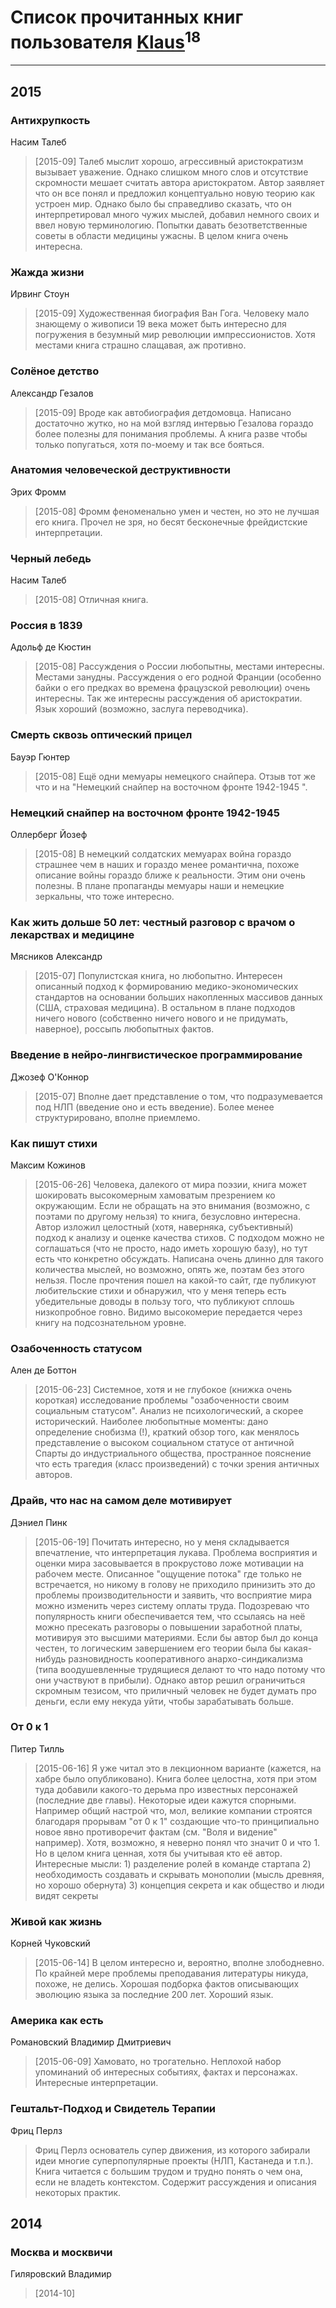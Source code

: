 # Список прочитанных книг пользователя [Klaus](http://ru.linkedin.com/in/sidelnikov/)<sup>18</sup>
---

## 2015

### Антихрупкость
Насим Талеб
> [2015-09] Талеб мыслит хорошо, агрессивный аристократизм вызывает уважение. Однако слишком много слов и отсутствие скромности мешает считать автора аристократом. Автор заявляет что он все понял и предложил концептуально новую теорию как устроен мир. Однако было бы справедливо сказать, что он интерпретировал много чужих мыслей, добавил немного своих и ввел новую терминологию. Попытки давать безответственные советы в области медицины ужасны.
> В целом книга очень интересна.


### Жажда жизни
Ирвинг Стоун
> [2015-09] Художественная биография Ван Гога. Человеку мало знающему о живописи 19 века может быть интересно для погружения в безумный мир революции импрессионистов. Хотя местами книга страшно слащавая, аж противно.


### Солёное детство
Александр Гезалов
> [2015-09] Вроде как автобиография детдомовца. Написано достаточно жутко, но на мой взгляд интервью Гезалова гораздо более полезны для понимания проблемы. А книга разве чтобы только попугаться, хотя по-моему и так все бояться.


### Анатомия человеческой деструктивности
Эрих Фромм
> [2015-08] Фромм феноменально умен и честен, но это не лучшая его книга. Прочел не зря, но бесят бесконечные фрейдистские интерпретации.


### Черный лебедь
Насим Талеб
> [2015-08] Отличная книга.


### Россия в 1839
Адольф де Кюстин
> [2015-08] Рассуждения о России любопытны, местами интересны. Местами занудны. Рассуждения о его родной Франции (особенно байки о его предках во времена фрацузской революции) очень интересны. Так же интересны рассуждения об аристократии. Язык хороший (возможно, заслуга переводчика).


### Смерть сквозь оптический прицел
Бауэр Гюнтер
> [2015-08] Ещё одни мемуары немецкого снайпера. Отзыв тот же что и на "Немецкий снайпер на восточном фронте 1942-1945 ".


### Немецкий снайпер на восточном фронте 1942-1945
Оллерберг Йозеф
> [2015-08] В немецкий солдатских мемуарах война гораздо страшнее чем в наших и гораздо менее романтична, похоже описание войны гораздо ближе к реальности. Этим они очень полезны. В плане пропаганды мемуары наши и немецкие зеркальны, что тоже интересно.


### Как жить дольше 50 лет: честный разговор с врачом о лекарствах и медицине
Мясников Александр
> [2015-07] Популистская книга, но любопытно. Интересен описанный подход к формированию медико-экономических стандартов на основании больших накопленных массивов данных (США, страховая медицина). В остальном в плане подходов ничего нового (собственно ничего нового и не придумать, наверное), россыпь любопытных фактов.


### Введение в нейро-лингвистическое программирование
Джозеф О'Коннор
> [2015-07] Вполне дает представление о том, что подразумевается под НЛП (введение оно и есть введение). Более менее структурировано, вполне приемлемо.


### Как пишут стихи
Максим Кожинов
> [2015-06-26] Человека, далекого от мира поэзии, книга может шокировать высокомерным хамоватым презрением ко окружающим. Если не обращать на это внимания (возможно, с поэтами по другому нельзя) то книга, безусловно интересна. Автор изложил целостный (хотя, наверняка, субъективный) подход к анализу и оценке качества стихов. С подходом можно не соглашаться (что не просто, надо иметь хорошую базу), но тут есть что конкретно обсуждать. Написана очень длинно для такого количества мыслей, но возможно, опять же, поэтам без этого нельзя. После прочтения пошел на какой-то сайт, где публикуют любительские стихи и обнаружил, что у меня теперь есть убедительные доводы в пользу того, что публикуют сплошь низкопробное говно. Видимо высокомерие передается через книгу на подсознательном уровне.


### Озабоченность статусом
Ален де Боттон
> [2015-06-23] Системное, хотя и не глубокое (книжка очень короткая) исследование проблемы "озабоченности своим социальным статусом". Анализ не психологический, а скорее исторический. Наиболее любопытные моменты: дано определение снобизма (!), краткий обзор того, как менялось представление о высоком социальном статусе от античной Спарты до индустриального общества, пространное пояснение что есть трагедия (класс произведений) с точки зрения античных авторов.


### Драйв, что нас на самом деле мотивирует
Дэниел Пинк
> [2015-06-19] Почитать интересно, но у меня складывается впечатление, что интерпретация лукава. Проблема восприятия и оценки мира засовывается в прокрустово ложе мотивации на рабочем месте. Описанное "ощущение потока" где только не встречается, но никому в голову не приходило принизить это до проблемы производительности и заявить, что восприятие мира можно изменить через систему оплаты труда. Подозреваю что популярность книги обеспечивается тем, что ссылаясь на неё можно пресекать разговоры о повышении заработной платы, мотивируя это высшими материями. Если бы автор был до конца честен, то логическим завершением его теории была бы какая-нибудь разновидность кооперативного анархо-синдикализма (типа воодушевленные трудящиеся делают то что надо потому что они участвуют в прибыли). Однако автор решил ограничиться скромным тезисом, что приличный человек не будет думать про деньги, если ему некуда уйти, чтобы зарабатывать больше.


### От 0 к 1
Питер Тилль
> [2015-06-16] Я уже читал это в лекционном варианте (кажется, на хабре было опубликовано). Книга более целостна, хотя при этом туда добавили какого-то дерьма про известных персонажей (последние две главы). Некоторые идеи кажутся спорными. Например общий настрой что, мол, великие компании строятся благодаря прорывам "от 0 к 1" создающие что-то принципиально новое явно противоречит фактам (см. "Воля и видение" например). Хотя, возможно, я неверно понял что значит 0 и что 1.
> Но в целом книга ценная, хотя бы учитывая кто её автор. Интересные мысли: 1) разделение ролей в команде стартапа 2) необходимость создавать и скрывать монополии (мысль древняя, но хорошо обернута) 3) концепция секрета и как общество и люди видят секреты


### Живой как жизнь
Корней Чуковский
> [2015-06-14] В целом интересно и, вероятно, вполне злободневно. По крайней мере проблемы преподавания литературы никуда, похоже, не делись. Хорошая подборка фактов описывающих эволюцию языка за последние 200 лет. Хороший язык.


### Америка как есть
Романовский Владимир Дмитриевич
> [2015-06-09] Хамовато, но трогательно. Неплохой набор упоминаний об интересных событиях, фактах и персонажах. Интересные интерпретации.


### Гештальт-Подход и Свидетель Терапии
Фриц Перлз
> Фриц Перлз основатель супер движения, из которого забирали идеи многие суперпопулярные проекты (НЛП, Кастанеда и т.п.). Книга читается с большим трудом и трудно понять о чем она, если не владеть контекстом. Содержит рассуждения и описания некоторых практик.



## 2014

### Москва и москвичи
Гиляровский Владимир
> [2014-10] 



